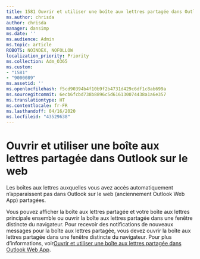 ```yaml
---
title: 1581 Ouvrir et utiliser une boîte aux lettres partagée dans Outlook sur le web
ms.author: chrisda
author: chrisda
manager: dansimp
ms.date: ''
ms.audience: Admin
ms.topic: article
ROBOTS: NOINDEX, NOFOLLOW
localization_priority: Priority
ms.collection: Adm_O365
ms.custom:
- "1581"
- "9000089"
ms.assetid: ''
ms.openlocfilehash: f5cd90394b4f10b9f2b4731d429c6df1c8ab699a
ms.sourcegitcommit: 6ecb6fcbd738b8896c5d616130074438a1a6e357
ms.translationtype: HT
ms.contentlocale: fr-FR
ms.lasthandoff: 04/16/2020
ms.locfileid: "43529638"
---
```

# <a name="open-and-use-a-shared-mailbox-in-outlook-on-the-web"></a>Ouvrir et utiliser une boîte aux lettres partagée dans Outlook sur le web

Les boîtes aux lettres auxquelles vous avez accès automatiquement n’apparaissent pas dans Outlook sur le web (anciennement Outlook Web App) partagées.

Vous pouvez afficher la boîte aux lettres partagée et votre boîte aux lettres principale ensemble ou ouvrir la boîte aux lettres partagée dans une fenêtre distincte du navigateur. Pour recevoir des notifications de nouveaux messages pour la boîte aux lettres partagée, vous devez ouvrir la boîte aux lettres partagée dans une fenêtre distincte du navigateur. Pour plus d’informations, voir[Ouvrir et utiliser une boîte aux lettres partagée dans Outlook Web App](https://support.office.com/fr-FR/article/Add-a-shared-mailbox-to-Outlook-on-the-web-98b5a90d-4e38-415d-a030-f09a4cd28207).
